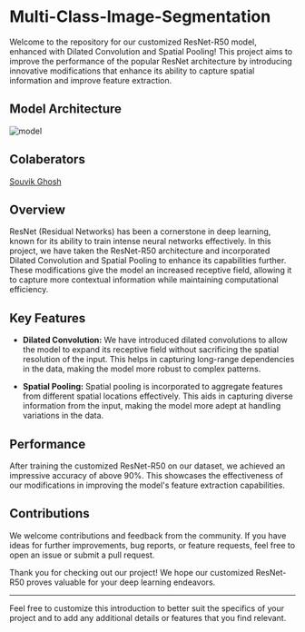 # Multi-Class-Image-Segmentation

Welcome to the repository for our customized ResNet-R50 model, enhanced with Dilated Convolution and Spatial Pooling! This project aims to improve the performance of the popular ResNet architecture by introducing innovative modifications that enhance its ability to capture spatial information and improve feature extraction.

## Model Architecture
![model](https://github.com/souvikghosh2000/Multi-Class-Image-Segmentation/assets/43416173/a0d7d04c-7588-4910-ad03-e79fdea99276)

## Colaberators
[Souvik Ghosh](https://github.com/souvikghosh2000)
## Overview

ResNet (Residual Networks) has been a cornerstone in deep learning, known for its ability to train intense neural networks effectively. In this project, we have taken the ResNet-R50 architecture and incorporated Dilated Convolution and Spatial Pooling to enhance its capabilities further. These modifications give the model an increased receptive field, allowing it to capture more contextual information while maintaining computational efficiency.

## Key Features

- **Dilated Convolution:** We have introduced dilated convolutions to allow the model to expand its receptive field without sacrificing the spatial resolution of the input. This helps in capturing long-range dependencies in the data, making the model more robust to complex patterns.

- **Spatial Pooling:** Spatial pooling is incorporated to aggregate features from different spatial locations effectively. This aids in capturing diverse information from the input, making the model more adept at handling variations in the data.

## Performance

After training the customized ResNet-R50 on our dataset, we achieved an impressive accuracy of above 90%. This showcases the effectiveness of our modifications in improving the model's feature extraction capabilities.

## Contributions

We welcome contributions and feedback from the community. If you have ideas for further improvements, bug reports, or feature requests, feel free to open an issue or submit a pull request.

Thank you for checking out our project! We hope our customized ResNet-R50 proves valuable for your deep learning endeavors.

---

Feel free to customize this introduction to better suit the specifics of your project and to add any additional details or features that you find relevant.

